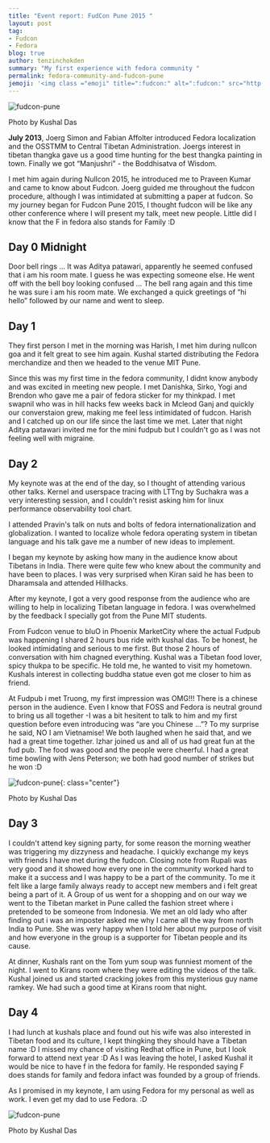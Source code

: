 ```yaml
---
title: "Event report: FudCon Pune 2015 "
layout: post
tag:
- Fudcon
- Fedora
blog: true
author: tenzinchokden
summary: "My first experience with fedora community "
permalink: fedora-community-and-fudcon-pune
jemoji: '<img class ="emoji" title=":fudcon:" alt=":fudcon:" src="http://tenzinchokden.com/assets/images/icons/fudcon-pune.jpg" height="30" width="30" align="absmiddle">'
---
```


![fudcon-pune]({{site.url}}/assets/images/posts/fudcon-pune/mit-pune.jpg)
<figcaption class="caption">Photo by Kushal Das</figcaption>

**July 2013**, Joerg Simon and Fabian Affolter introduced Fedora localization and the OSSTMM to Central Tibetan Administration. Joergs interest in tibetan thangka gave us a good time hunting for the best thangka painting in town. Finally we got “Manjushri” - the Boddhisatva of Wisdom. 

 I met him again during Nullcon 2015, he introduced me to Praveen Kumar and came to know about Fudcon. Joerg guided me throughout the fudcon procedure, although I was intimidated at submitting a paper at fudcon. So my journey began for Fudcon Pune 2015, I thought fudcon will be like any other conference where I will present my talk, meet new people. Little did I know that the F in fedora also stands for Family :D


## Day 0 Midnight

Door bell rings ... 
It was Aditya patawari, apparently he seemed confused that i am his room mate. I guess he was expecting someone else. He went off with the bell boy looking
confused ...
The bell rang again and this time he was sure i am his room mate. We exchanged a quick greetings of “hi hello” followed by our name and went to sleep.

## Day 1

They first person I met in the morning was Harish, I met him during nullcon goa and it felt great to see him again. Kushal started distributing the Fedora merchandize and then we headed to the venue MIT Pune.

Since this was my first time in the fedora community, I didnt know anybody and was excited in meeting new people.
I met Danishka, Sirko, Yogi and  Brendon who gave me a pair of fedora sticker for my thinkpad.
I met swapnil who was in hill hacks few weeks back in Mcleod Ganj and quickly our converstaion grew, making me feel less intimidated of fudcon.  Harish and I catched up on our life since the last time we met. 
Later that night Aditya patawari invited me for the mini fudpub but I couldn't go as I was not feeling well with migraine.


## Day 2

My keynote was at the end of the day, so I thought of attending various other talks. Kernel and userspace tracing with LTTng by Suchakra was a very interesting session, and I couldn't resist asking him for linux performance observability tool chart. 

I attended Pravin's talk on nuts and bolts of fedora internationalization and globalization. I wanted to localize  whole fedora operating system in tibetan language and his talk gave me a number of new ideas to implement.

I began my keynote by asking how many in the audience know about Tibetans in India. There were quite few who knew about the community and  have been to places. I was very surprised when Kiran said he has been to Dharamsala and attended  Hillhacks.

After my keynote, I got a very good response from the audience who are willing to help in localizing Tibetan language in fedora. I was overwhelmed by the feedback I specially got from the Pune MIT students.

From Fudcon venue to bluO in Phoenix MarketCity where the actual Fudpub was happening I shared 2 hours bus ride with kushal das.
To be honest, he looked intimidating and serious to me first. But those 2 hours of conversation with him chagned everything. Kushal was a Tibetan food lover, spicy thukpa to be specific. He told me, he wanted to visit my hometown. Kushals interest in collecting buddha statue even got me closer to him as friend.

At Fudpub i met Truong, my first impression was OMG!!! There is a chinese person in the audience. Even I know that FOSS and Fedora is neutral ground to bring us all together -I was a bit hesitent to talk to him and my first question before even introducing was “are you Chinese ...”? To my surprise he said, NO I am
Vietnamise! We both laughed when he said that, and we had a great time together. Izhar joined us and all of us had great fun at the fud pub. The food was good and the people were cheerful. I had a great time bowling with Jens Peterson; we both had good number of strikes but he won :D

![fudcon-pune]({{site.url}}/assets/images/posts/fudcon-pune/fudcon-speaker.jpg){: class="center"}
<figcaption class="caption">Photo by Kushal Das</figcaption>

## Day 3

I couldn't attend key signing party, for some reason the morning weather was triggering my dizzyness and headache. I quickly exchange my keys with friends I have met during the fudcon.
Closing note from Rupali was very good and it showed how every one in the community worked hard to make it a success and I was happy to be a part of the community. To me it felt like a large family always ready to accept new members and i felt great being a part of it.
A Group of us  went for a shopping and on our way we went to the Tibetan market in Pune called the fashion street where i pretended to be someone from Indonesia. We met an old lady who after finding out i was an imposter asked me why I came all the way from north India to Pune.
She was very happy when I told her about my purpose of visit and how everyone in the group is a supporter for Tibetan people and its cause.

At dinner, Kushals rant on the Tom yum soup was funniest moment of the night. I went to Kirans room where they were editing the videos of the talk.
Kushal joined us and started cracking jokes from this mysterious guy name ramkey. We had such a good time at Kirans room that night.


## Day 4

I had lunch at kushals place and found out his wife was also interested in Tibetan food and its culture, I kept thingking they should have a Tibetan name :D
I missed my chance of visiting Redhat office in Pune, but I look forward to attend next year :D
As I was leaving the hotel, I asked Kushal it would be nice to have f in the fedora for family. He responded saying F does stands for family and fedora infact was founded by a group of friends.

As I promised in my keynote, I am using Fedora for my personal as well as work. I even get my dad to use Fedora. :D

![fudcon-pune]({{site.url}}/assets/images/posts/fudcon-pune/fudcon-group.png)
<figcaption class="caption">Photo by Kushal Das</figcaption>
